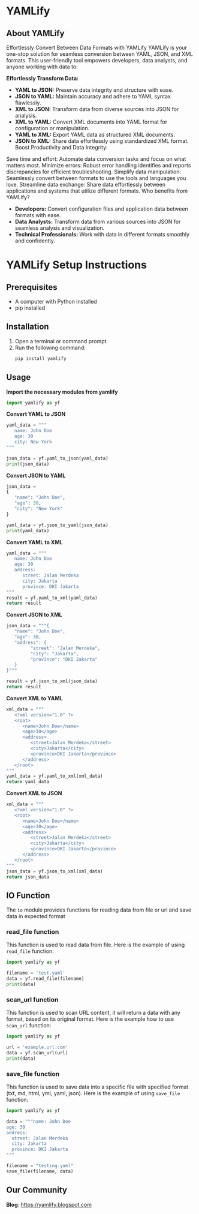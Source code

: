 # **YAMLify**

## About YAMLify

Effortlessly Convert Between Data Formats with YAMLify
YAMLify is your one-stop solution for seamless conversion between YAML, JSON, and XML formats. This user-friendly tool empowers developers, data analysts, and anyone working with data to:

**Effortlessly Transform Data:**

- **YAML to JSON:** Preserve data integrity and structure with ease.
- **JSON to YAML:** Maintain accuracy and adhere to YAML syntax flawlessly.
- **XML to JSON:** Transform data from diverse sources into JSON for analysis.
- **XML to YAML:** Convert XML documents into YAML format for configuration or manipulation.
- **YAML to XML:** Export YAML data as structured XML documents.
- **JSON to XML:** Share data effortlessly using standardized XML format.
  Boost Productivity and Data Integrity:

Save time and effort: Automate data conversion tasks and focus on what matters most.
Minimize errors: Robust error handling identifies and reports discrepancies for efficient troubleshooting.
Simplify data manipulation: Seamlessly convert between formats to use the tools and languages you love.
Streamline data exchange: Share data effortlessly between applications and systems that utilize different formats.
Who benefits from YAMLify?

- **Developers:** Convert configuration files and application data between formats with ease.
- **Data Analysts:** Transform data from various sources into JSON for seamless analysis and visualization.
- **Technical Professionals:** Work with data in different formats smoothly and confidently.

# YAMLify Setup Instructions

## Prerequisites

- A computer with Python installed
- pip installed

## Installation

1. Open a terminal or command prompt.
2. Run the following command:
   ```bash
   pip install yamlify
   ```

## Usage

**Import the necessary modules from yamlify**

```python
import yamlify as yf
```

**Convert YAML to JSON**

```python
yaml_data = """
   name: John Doe
   age: 30
   city: New York
"""

json_data = yf.yaml_to_json(yaml_data)
print(json_data)
```

**Convert JSON to YAML**

```python
json_data =
{
   "name": "John Doe",
   "age": 30,
   "city": "New York"
}

yaml_data = yf.json_to_yaml(json_data)
print(yaml_data)
```

**Convert YAML to XML**

```python
yaml_data = """
   name: John Doe
   age: 30
   address:
      street: Jalan Merdeka
      city: Jakarta
      province: DKI Jakarta
"""
result = yf.yaml_to_xml(yaml_data)
return result
```

**Convert JSON to XML**

```python
json_data = """{
   "name": "John Doe",
   "age": 30,
   "address": {
         "street": "Jalan Merdeka",
         "city": "Jakarta",
         "province": "DKI Jakarta"
   }
}"""

result = yf.json_to_xml(json_data)
return result
```

**Convert XML to YAML**

```python
xml_data = """
   <?xml version="1.0" ?>
   <root>
      <name>John Doe</name>
      <age>30</age>
      <address>
         <street>Jalan Merdeka</street>
         <city>Jakarta</city>
         <province>DKI Jakarta</province>
      </address>
   </root>
"""
yaml_data = yf.yaml_to_xml(xml_data)
return yaml_data
```

**Convert XML to JSON**

```python
xml_data = """
   <?xml version="1.0" ?>
   <root>
      <name>John Doe</name>
      <age>30</age>
      <address>
         <street>Jalan Merdeka</street>
         <city>Jakarta</city>
         <province>DKI Jakarta</province>
      </address>
   </root>
"""
json_data = yf.json_to_xml(xml_data)
return json_data
```

## **IO Function**

The `io` module provides functions for reading data from file or url and save data in expected format

### **read_file function**

This function is used to read data from file. Here is the example of using `read_file` function:

```python
import yamlify as yf

filename = 'test.yaml'
data = yf.read_file(filename)
print(data)
```

### **scan_url function**

This function is used to scan URL content, it will return a data with any format, based on its original format. Here is the example how to use `scan_url` function:

```python
import yamlify as yf

url = 'example.url.com'
data = yf.scan_url(url)
print(data)
```

### **save_file function**

This function is used to save data into a specific file with specified format (txt, md, html, yml, yaml, json). Here is the example of using `save_file` function:

```python
import yamlify as yf

data = """name: John Doe
age: 30
address:
  street: Jalan Merdeka
  city: Jakarta
  province: DKI Jakarta
"""

filename = "testing.yaml"
save_file(filename, data)
```

## Our Community

**Blog**: <a href="https://yamlify.blogspot.com/">https://yamlify.blogspot.com</a>
